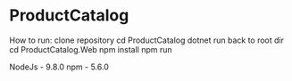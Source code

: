 # ProductCatalog
How to run:
clone repository
cd ProductCatalog
dotnet run
back to root dir
cd ProductCatalog.Web
npm install
npm run

NodeJs - 9.8.0
npm - 5.6.0
